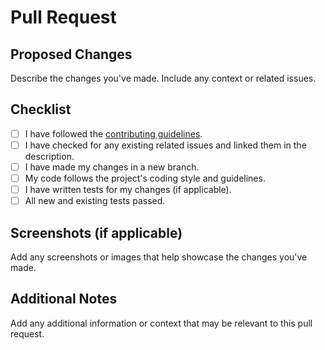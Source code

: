 <!--
Thank you for submitting a Pull Request! I want to make contributing to this repo as easy and transparent as possible. A few tips to get you started:

- Search existing [PRs] to see if a similar PR already exists.
- Link this PR to a [issue] to help us understand what bug fix or feature is being implemented.
- Provide before and after profiling/inference/training results to help us quantify the improvement your PR provides (if applicable).

Note that Copilot will summarize this PR below, do not modify the 'copilot:all' line.
-->

# Pull Request

## Proposed Changes

Describe the changes you've made. Include any context or related issues.

## Checklist

- [ ] I have followed the [contributing guidelines](CONTRIBUTING.md).
- [ ] I have checked for any existing related issues and linked them in the description.
- [ ] I have made my changes in a new branch.
- [ ] My code follows the project's coding style and guidelines.
- [ ] I have written tests for my changes (if applicable).
- [ ] All new and existing tests passed.

## Screenshots (if applicable)

Add any screenshots or images that help showcase the changes you've made.

## Additional Notes

Add any additional information or context that may be relevant to this pull request.
